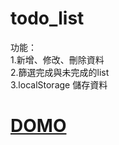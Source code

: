 # todo_list
功能：  
     1.新增、修改、刪除資料  
     2.篩選完成與未完成的list  
     3.localStorage 儲存資料  



# [DOMO](https://peterrr2.github.io/todo_list/)
